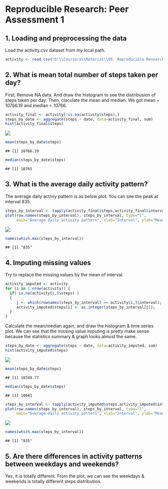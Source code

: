 # Reproducible Research: Peer Assessment 1


## 1. Loading and preprocessing the data
Load the activity.csv dataset from my local path.

```r
activity <- read.csv("D:\\Coursera\\Material\\05. Reproducible Research\\CourseProject\\activity.csv")
```

## 2. What is mean total number of steps taken per day?

First, Remove NA data. And draw the histogram to see the distribusion of steps taken per day.
Then, claculate the mean and median. We got mean = 10766.19 and median = 10766.


```r
activity_final <- activity[!is.na(activity$steps),]
steps_by_date <- aggregate(steps ~ date, data=activity_final, sum)
hist(activity_final$steps)
```

![](PA1_template_files/figure-html/unnamed-chunk-2-1.png)<!-- -->

```r
mean(steps_by_date$steps)
```

```
## [1] 10766.19
```

```r
median(steps_by_date$steps)
```

```
## [1] 10765
```

## 3. What is the average daily activity pattern?

The average daily activiy pattern is as below plot. You can see the peak at interval 835.

```r
steps_by_interval <- tapply(activity_final$steps,activity_final$interval,mean)
plot(row.names(steps_by_interval), steps_by_interval, type="l",
     main="Average daily activity pattern", xlab="Interval", ylab="Mean of steps")
```

![](PA1_template_files/figure-html/unnamed-chunk-3-1.png)<!-- -->

```r
names(which.max(steps_by_interval))
```

```
## [1] "835"
```

## 4. Imputing missing values
Try to replace the missing values by the mean of interval.



```r
activity_imputed <- activity
for (i in 1:nrow(activity)) {
  if( is.na(activity[i,]$steps) )
  {
     j <- which(rownames(steps_by_interval) == activity[i,]$interval);
     activity_imputed$steps[i] <- as.integer(steps_by_interval[j]);
  }   
}
```

Calculate the mean/median again, and draw the histogram & time series plot.
We can see that the missing value imputing is pretty make sense because the statistics summary & graph looks almost the same.

```r
steps_by_date <- aggregate(steps ~ date, data=activity_imputed, sum)
hist(activity_imputed$steps)
```

![](PA1_template_files/figure-html/unnamed-chunk-5-1.png)<!-- -->

```r
mean(steps_by_date$steps)
```

```
## [1] 10749.77
```

```r
median(steps_by_date$steps)
```

```
## [1] 10641
```

```r
steps_by_interval <- tapply(activity_imputed$steps,activity_imputed$interval,mean)
plot(row.names(steps_by_interval), steps_by_interval, type="l",
     main="Average daily activity pattern", xlab="Interval", ylab="Mean of steps")
```

![](PA1_template_files/figure-html/unnamed-chunk-5-2.png)<!-- -->

```r
names(which.max(steps_by_interval))
```

```
## [1] "835"
```

## 5. Are there differences in activity patterns between weekdays and weekends?
Yes, it is totally different. From the plot, we can see the weekdays & weekends is totally different steps distribution.

